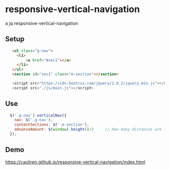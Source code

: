 # responsive-vertical-navigation
a jq responsive-vertical-navigation

## Setup
```html
   <ul class="g-nav">
     <li>
         <a href="#sec1"></a>
     </li>
   </ul>
   <section id="sec1" class="m-section"></section>
```
```javascript
   <script src="https://cdn.bootcss.com/jquery/2.0.2/jquery.min.js"></script>
   <script src="./js/main.js"></script>
```
## Use

```javascript
  $('.g-nav').verticalNav({
    nav: $('.g-nav'),
    contentSections: $('.m-section'),
    advanceAmount: $(window).height()/2     // How many distances are triggered in advance
  });
```
## Demo
   https://caoliren.github.io/responsive-vertical-navigation/index.html
